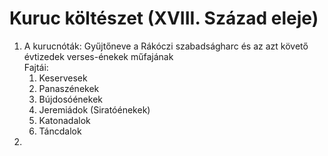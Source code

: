 # Kuruc költészet (XVIII. Század eleje)  
1. A kurucnóták: Gyűjtőneve a Rákóczi szabadságharc és az azt követő évtizedek verses-énekek műfajának  
Fajtái:  
   1. Keservesek  
   2. Panaszénekek  
   3. Bújdosóénekek  
   4. Jeremiádok (Siratóénekek)  
   5. Katonadalok  
   6. Táncdalok  
2.   
